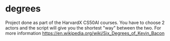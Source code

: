 # degrees
 
Project done as part of the HarvardX CS50AI courses. You have to choose 2 actors and the script will give you the shortest "way" between the two. For more information https://en.wikipedia.org/wiki/Six_Degrees_of_Kevin_Bacon
